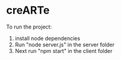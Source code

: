 # creARTe
To run the project:
  1. install node dependencies 
  2. Run "node server.js" in the server folder
  3. Next run "npm start" in the client folder
